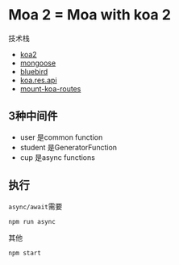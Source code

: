 # Moa 2 = Moa with koa 2

技术栈

- [koa2](https://github.com/koajs/koa/tree/v2.x)
- [mongoose](https://github.com/Automattic/mongoose)
- [bluebird](https://github.com/petkaantonov/bluebird)
- [koa.res.api](https://github.com/moajs/koa.res.api)
- [mount-koa-routes](https://github.com/moajs/mount-koa-routes)

## 3种中间件

- user 是common function
- student 是GeneratorFunction
- cup 是async functions

## 执行

`async/await`需要

```
npm run async
```

其他

```
npm start
```

